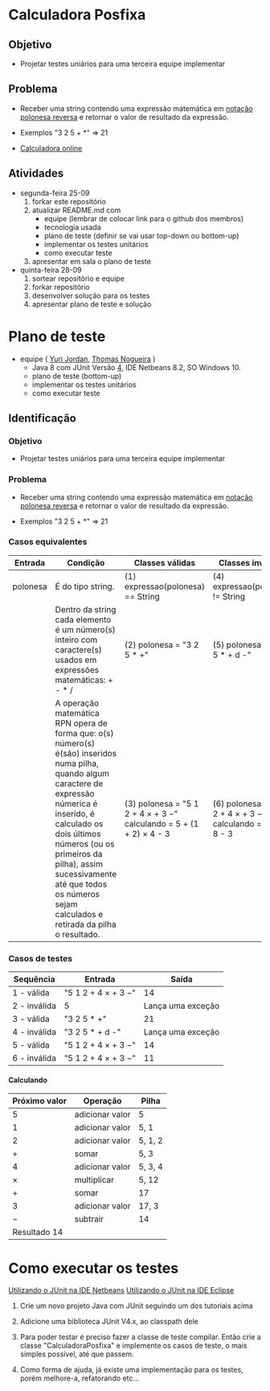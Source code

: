 # Calculadora Posfixa


## Objetivo
- Projetar testes uniários para uma terceira equipe implementar

## Problema
- Receber uma string contendo uma expressão matemática em [notação polonesa reversa](https://pt.wikipedia.org/wiki/Notação_polonesa_inversa) e retornar o valor de resultado da expressão.

- Exemplos
"3 2 5 + *" => 21

- [Calculadora online](https://epxx.co/ctb/hp12c.html)


## Atividades
- segunda-feira 25-09
   1. forkar este repositório
   1. atualizar README.md com
      - equipe (lembrar de colocar link para o github dos membros)
      - tecnologia usada
      - plano de teste (definir se vai usar top-down ou bottom-up)
      - implementar os testes unitários
      - como executar teste
   1. apresentar em sala o plano de teste
- quinta-feira 28-09
   1. sortear repositório e equipe
   1. forkar repositório
   1. desenvolver solução para os testes
   1. apresentar plano de teste e solução

# Plano de teste
   - equipe ( [Yuri Jordan](https://github.com/Yuri-Jordan), [Thomas Nogueira](https://github.com/Thomas-Nogueira) )
      - Java 8 com JUnit Versão [4](http://junit.org/junit4), IDE Netbeans 8.2, SO Windows 10.
      - plano de teste (bottom-up)
      - implementar os testes unitários
      - como executar teste
## Identificação
### Objetivo
- Projetar testes uniários para uma terceira equipe implementar

### Problema
- Receber uma string contendo uma expressão matemática em [notação polonesa reversa](https://pt.wikipedia.org/wiki/Notação_polonesa_inversa) e retornar o valor de resultado da expressão.

- Exemplos
"3 2 5 + *" => 21

### Casos equivalentes
| Entrada   |               Condição             |    Classes válidas               |         Classes inválidas        |
|-----------|------------------------------------|----------------------------------|----------------------------------|
| polonesa  | É do tipo string.                  |(1) expressao(polonesa) == String |(4) expressao(polonesa) != String |
|           | Dentro da string cada elemento é um número(s) inteiro com caractere(s) usados em expressões matemáticas: + - * /          |(2) polonesa = "3 2 5 * +"        |(5) polonesa = "3 2 5 * + d -"    |
|           | A operação matemática RPN opera de forma que: o(s) número(s) é(são) inseridos numa pilha, quando algum caractere de expressão númerica é inserido, é calculado os dois últimos números (ou os primeiros da pilha), assim sucessivamente até que todos os números sejam calculados e retirada da pilha o resultado.               |(3) polonesa = "5 1 2 + 4 × + 3 −" calculando = 5 + (1 + 2) × 4 - 3 |(6) polonesa = "5 1 2 + 4 × + 3 −" calculando = 5 + 1 + 8 - 3 |

### Casos de testes
| Sequência   |               Entrada           |            Saída                |
|-------------|---------------------------------|---------------------------------|
| 1 - válida  |      "5 1 2 + 4 × + 3 −"        |              14                 |
| 2 - inválida|               5                 |        Lança uma exceção        |
| 3 - válida  |           "3 2 5 * +"           |              21                 |
| 4 - inválida|         "3 2 5 * + d -"         |        Lança uma exceção        |
| 5 - válida  |      "5 1 2 + 4 × + 3 −"        |              14                 |
| 6 - inválida|      "5 1 2 + 4 × + 3 −"        |              11                 |

#### Calculando
|Próximo valor	|    Operação     	| Pilha  |
|--------------|--------------------|--------|
|      5	      |  adicionar valor	|    5   |
|      1     	|  adicionar valor   |	5, 1  |
|      2	      |  adicionar valor   | 5, 1, 2|
|      +	      |        somar       |	5, 3  |
|      4	      |  adicionar valor   | 5, 3, 4|
|      ×	      |  multiplicar       |  5, 12 |
|      +	      |        somar       |	 17   |
|      3	      |  adicionar valor   |  17, 3 |
|      −	      |     subtrair       |	 14   |
|Resultado	14|


# Como executar os testes
   [Utilizando o JUnit na IDE Netbeans](https://netbeans.org/kb/docs/java/junit-intro_pt_BR.html)
   [Utilizando o JUnit na IDE Eclipse](https://courses.cs.washington.edu/courses/cse143/11wi/eclipse-tutorial/junit.shtml)

1. Crie um novo projeto Java com JUnit seguindo um dos tutoriais acima

2. Adicione uma biblioteca JUnit V4.x, ao classpath dele

3. Para poder testar é preciso fazer a classe de teste compilar. Então crie a classe "CalculadoraPosfixa" e implemente os casos de teste, o mais simples possível, até que passem.

4. Como forma de ajuda, já existe uma implementação para os testes, porém melhore-a, refatorando etc...




